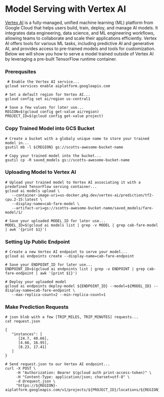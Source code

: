 # Model Serving with Vertex AI
[Vertex AI](https://cloud.google.com/vertex-ai?hl=en) is a fully-managed, unified machine learning (ML) platform from Google Cloud that helps users build, train, deploy, and manage AI models. It integrates data engineering, data science, and ML engineering workflows, allowing teams to collaborate and scale their applications efficiently. Vertex AI offers tools for various ML tasks, including predictive AI and generative AI, and provides access to pre-trained models and tools for customization. Below we will show you how to serve a model trained outside of Vertex AI by leveraging a pre-built TensorFlow runtime container.

### Prerequsites
```
 # Enable the Vertex AI service...
gcloud services enable aiplatform.googleapis.com

# Set a default region for Vertex AI...
gcloud config set ai/region us-central1

# Save a few values for later use... 
REGION=$(gcloud config get-value ai/region)
PROJECT_ID=$(gcloud config get-value project)
```

### Copy Trained Model into GCS Bucket
```
# Create a bucket with a globaly unique name to store your trained model in...
gsutil mb -l ${REGION} gs://scotts-awesome-bucket-name

# Copy your trained model into the bucket...
gsutil cp -R saved_models gs://scotts-awesome-bucket-name
```

### Uploading Model to Vertex AI
```
# Upload your trained model to Vertex AI associating it with a predefined TensorFlow serving container...
gcloud ai models upload \
   --container-image-uri=us-docker.pkg.dev/vertex-ai/prediction/tf2-cpu.2-15:latest \
   --display-name=cab-fare-model \
   --artifact-uri=gs://scotts-awesome-bucket-name/saved_models/fare-model/1/

# Save your uploaded MODEL_ID for later use...
MODEL_ID=$(gcloud ai models list | grep -v MODEL | grep cab-fare-model | awk '{print $1}')
```
### Setting Up Public Endpoint 
```
# Create a new Vertex AI endpoint to serve your model...
gcloud ai endpoints create --display-name=cab-fare-endpoint

# Save your ENDPOINT_ID for later use...
ENDPOINT_ID=$(gcloud ai endpoints list | grep -v ENDPOINT | grep cab-fare-endpoint | awk '{print $1}')

# Deploy your uploaded model
gcloud ai endpoints deploy-model ${ENDPOINT_ID} --model=${MODEL_ID} --display-name=cab-fare-endpoint \
   --max-replica-count=2 --min-replica-count=1
```
### Make Prediction Requests
```
# json blob with a few [TRIP_MILES, TRIP_MINUTES] requests...
cat request.json

{
   "instances": [
      [24.7, 40.66],
      [4.66, 16.95],
      [8.23, 17.41]
   ]
}

# Send request.json to our Vertex AI endpoint...
curl -X POST \
     -H "Authorization: Bearer $(gcloud auth print-access-token)" \
     -H "Content-Type: application/json; charset=utf-8" \
     -d @request.json \
     "https://${REGION}-aiplatform.googleapis.com/v1/projects/${PROJECT_ID}/locations/${REGION}/endpoints/${ENDPOINT_ID}:predict"
```
